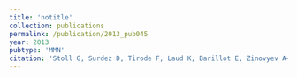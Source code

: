 ```yaml
---
title: 'notitle'
collection: publications
permalink: /publication/2013_pub045
year: 2013
pubtype: 'MMN'
citation: 'Stoll G, Surdez D, Tirode F, Laud K, Barillot E, Zinovyev A<sup>^</sup>, Delattre O<sup>^</sup>. Systems biology of Ewing sarcoma: a network model of EWS-FLI1 effect on proliferation and apoptosis. 2013. <i>Nucleic Acids Res.</i>, <b>41</b>(19):8853-71.'
---
```

